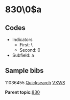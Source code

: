# 830\\0$a

## Codes

-   Indicators
    -   First: \\
    -   Second: 0
-   Subfield: a

## Sample bibs

11036455 [Quicksearch](https://search.library.yale.edu/catalog/11036455) [VXWS](http://prodorbis.library.yale.edu:7014/vxws/GetHoldingsService?bibId=11036455)

**Parent topic:**[830](../../tags/830/830.md)

